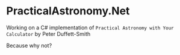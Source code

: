 # PracticalAstronomy.Net

Working on a C# implementation of `Practical Astronomy with Your Calculator` by Peter Duffett-Smith

Because why not?
